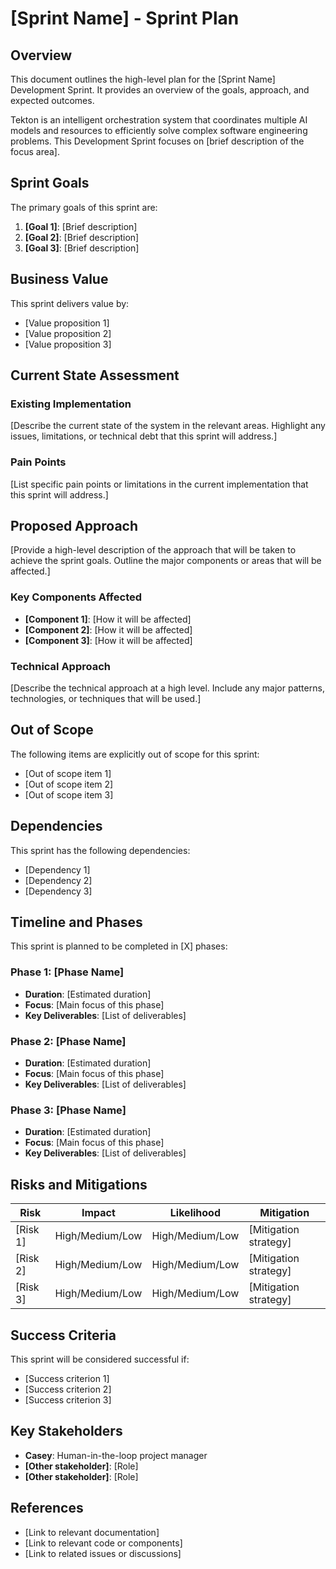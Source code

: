 # [Sprint Name] - Sprint Plan

## Overview

This document outlines the high-level plan for the [Sprint Name] Development Sprint. It provides an overview of the goals, approach, and expected outcomes.

Tekton is an intelligent orchestration system that coordinates multiple AI models and resources to efficiently solve complex software engineering problems. This Development Sprint focuses on [brief description of the focus area].

## Sprint Goals

The primary goals of this sprint are:

1. **[Goal 1]**: [Brief description]
2. **[Goal 2]**: [Brief description]
3. **[Goal 3]**: [Brief description]

## Business Value

This sprint delivers value by:

- [Value proposition 1]
- [Value proposition 2]
- [Value proposition 3]

## Current State Assessment

### Existing Implementation

[Describe the current state of the system in the relevant areas. Highlight any issues, limitations, or technical debt that this sprint will address.]

### Pain Points

[List specific pain points or limitations in the current implementation that this sprint will address.]

## Proposed Approach

[Provide a high-level description of the approach that will be taken to achieve the sprint goals. Outline the major components or areas that will be affected.]

### Key Components Affected

- **[Component 1]**: [How it will be affected]
- **[Component 2]**: [How it will be affected]
- **[Component 3]**: [How it will be affected]

### Technical Approach

[Describe the technical approach at a high level. Include any major patterns, technologies, or techniques that will be used.]

## Out of Scope

The following items are explicitly out of scope for this sprint:

- [Out of scope item 1]
- [Out of scope item 2]
- [Out of scope item 3]

## Dependencies

This sprint has the following dependencies:

- [Dependency 1]
- [Dependency 2]
- [Dependency 3]

## Timeline and Phases

This sprint is planned to be completed in [X] phases:

### Phase 1: [Phase Name]
- **Duration**: [Estimated duration]
- **Focus**: [Main focus of this phase]
- **Key Deliverables**: [List of deliverables]

### Phase 2: [Phase Name]
- **Duration**: [Estimated duration]
- **Focus**: [Main focus of this phase]
- **Key Deliverables**: [List of deliverables]

### Phase 3: [Phase Name]
- **Duration**: [Estimated duration]
- **Focus**: [Main focus of this phase]
- **Key Deliverables**: [List of deliverables]

## Risks and Mitigations

| Risk | Impact | Likelihood | Mitigation |
|------|--------|------------|------------|
| [Risk 1] | High/Medium/Low | High/Medium/Low | [Mitigation strategy] |
| [Risk 2] | High/Medium/Low | High/Medium/Low | [Mitigation strategy] |
| [Risk 3] | High/Medium/Low | High/Medium/Low | [Mitigation strategy] |

## Success Criteria

This sprint will be considered successful if:

- [Success criterion 1]
- [Success criterion 2]
- [Success criterion 3]

## Key Stakeholders

- **Casey**: Human-in-the-loop project manager
- **[Other stakeholder]**: [Role]
- **[Other stakeholder]**: [Role]

## References

- [Link to relevant documentation]
- [Link to relevant code or components]
- [Link to related issues or discussions]